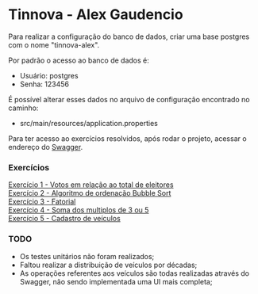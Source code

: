 # Tinnova - Alex Gaudencio


Para realizar a configuração do banco de dados, criar uma base postgres com o nome "tinnova-alex".

Por padrão o acesso ao banco de dados é: 
- Usuário: postgres
- Senha: 123456

É possível alterar esses dados no arquivo de configuração encontrado no caminho:
- src/main/resources/application.properties

Para ter acesso ao exercícios resolvidos, após rodar o projeto, acessar o endereço do [Swagger](http://localhost:8080/swagger-ui.html).

  
### Exercícios
 [Exercício 1 - Votos em relação ao total de eleitores](http://localhost:8080/swagger-ui.html#/controller-eleitores) <br/>
 [Exercício 2 - Algoritmo de ordenação Bubble Sort](http://localhost:8080/swagger-ui.html#/controller-bubble) <br/>
 [Exercício 3 - Fatorial](http://localhost:8080/swagger-ui.html#/controller-fatorial) <br/>
 [Exercício 4 - Soma dos multiplos de 3 ou 5](http://localhost:8080/swagger-ui.html#/controller-multiplos) <br/>
 [Exercício 5 - Cadastro de veículos](http://localhost:8080/swagger-ui.html#/controller-veiculo) <br/>
 
 
 ### TODO
 - Os testes unitários não foram realizados;
 - Faltou realizar a distribuição de veículos por décadas;
 - As operações referentes aos veículos são todas realizadas através do Swagger, não sendo implementada uma UI mais completa;
